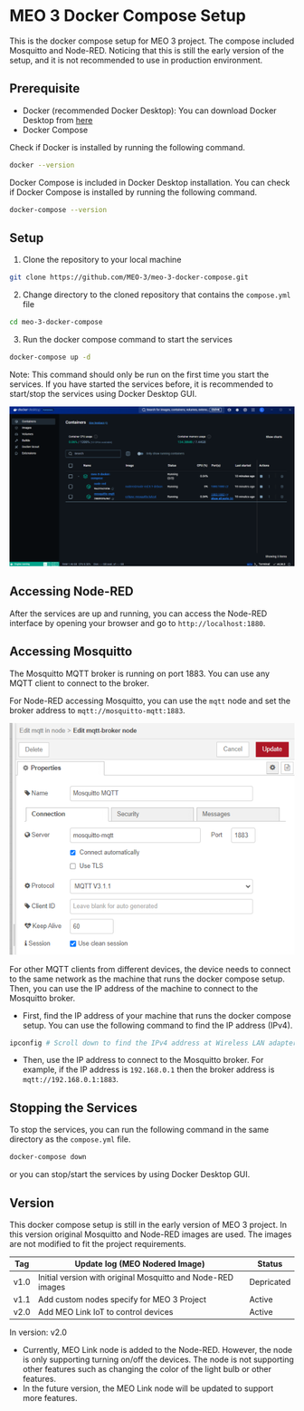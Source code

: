 # MEO 3 Docker Compose Setup

This is the docker compose setup for MEO 3 project. The compose included Mosquitto and Node-RED. Noticing that this is still the early version of the setup, and it is not recommended to use in production environment.

## Prerequisite

- Docker (recommended Docker Desktop): You can download Docker Desktop from [here](https://www.docker.com/products/docker-desktop)
- Docker Compose

Check if Docker is installed by running the following command.

```bash
docker --version
```

Docker Compose is included in Docker Desktop installation. You can check if Docker Compose is installed by running the following command.

```bash
docker-compose --version
```

## Setup

1. Clone the repository to your local machine

```bash
git clone https://github.com/MEO-3/meo-3-docker-compose.git
```

2. Change directory to the cloned repository that contains the `compose.yml` file

```bash
cd meo-3-docker-compose
```

3. Run the docker compose command to start the services

```bash
docker-compose up -d
```
Note: This command should only be run on the first time you start the services. If you have started the services before, it is recommended to start/stop the services using Docker Desktop GUI.

![Docker Desktop GUI](./docs/images/docker-desktop.png)

## Accessing Node-RED

After the services are up and running, you can access the Node-RED interface by opening your browser and go to `http://localhost:1880`.

## Accessing Mosquitto

The Mosquitto MQTT broker is running on port 1883. You can use any MQTT client to connect to the broker.

For Node-RED accessing Mosquitto, you can use the `mqtt` node and set the broker address to `mqtt://mosquitto-mqtt:1883`.

![MQTT Config in Node-RED](./docs/images/mqtt-config.png)

For other MQTT clients from different devices, the device needs to connect to the same network as the machine that runs the docker compose setup. Then, you can use the IP address of the machine to connect to the Mosquitto broker.
- First, find the IP address of your machine that runs the docker compose setup. You can use the following command to find the IP address (IPv4).
```bash
ipconfig # Scroll down to find the IPv4 address at Wireless LAN adapter Wi-Fi
```
- Then, use the IP address to connect to the Mosquitto broker. For example, if the IP address is `192.168.0.1` then the broker address is `mqtt://192.168.0.1:1883`.

## Stopping the Services

To stop the services, you can run the following command in the same directory as the `compose.yml` file.

```bash
docker-compose down
```

or you can stop/start the services by using Docker Desktop GUI.

## Version

This docker compose setup is still in the early version of MEO 3 project. In this version original Mosquitto and Node-RED images are used. The images are not modified to fit the project requirements.

| Tag     | Update log (MEO Nodered Image)                                | Status          |
|---------|---------------------------------------------------------------|-----------------|
| v1.0    | Initial version with original Mosquitto and Node-RED images   | Depricated      |
| v1.1    | Add custom nodes specify for MEO 3 Project                    | Active          |
| v2.0    | Add MEO Link IoT to control devices                           | Active          |

In version: v2.0
- Currently, MEO Link node is added to the Node-RED. However, the node is only supporting turning on/off the devices. The node is not supporting other features such as changing the color of the light bulb or other features.
- In the future version, the MEO Link node will be updated to support more features.
